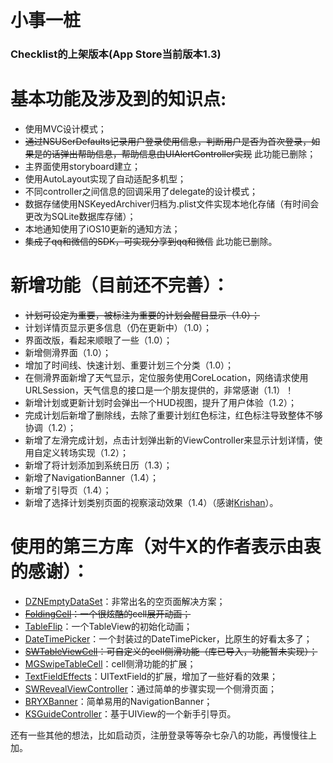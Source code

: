 小事一桩
==============
### Checklist的上架版本(App Store当前版本1.3)

基本功能及涉及到的知识点:
==============
* 使用MVC设计模式；
* ~~通过NSUSerDefaults记录用户登录使用信息，判断用户是否为首次登录，如果是的话弹出帮助信息，帮助信息由UIAlertController实现~~ 此功能已删除；
* 主界面使用storyboard建立；
* 使用AutoLayout实现了自动适配多机型；
* 不同controller之间信息的回调采用了delegate的设计模式；
* 数据存储使用NSKeyedArchiver归档为.plist文件实现本地化存储（有时间会更改为SQLite数据库存储）；
* 本地通知使用了iOS10更新的通知方法；
* ~~集成了qq和微信的SDK，可实现分享到qq和微信~~ 此功能已删除。

新增功能（目前还不完善）：
==============
* ~~计划可设定为重要，被标注为重要的计划会醒目显示（1.0）；~~
* 计划详情页显示更多信息（仍在更新中）（1.0）；
* 界面改版，看起来顺眼了一些（1.0）；
* 新增侧滑界面（1.0）；
* 增加了时间线、快速计划、重要计划三个分类（1.0）；
* 在侧滑界面新增了天气显示，定位服务使用CoreLocation，网络请求使用URLSession，天气信息的接口是一个朋友提供的，非常感谢（1.1）！
* 新增计划或更新计划时会弹出一个HUD视图，提升了用户体验（1.2）；
* 完成计划后新增了删除线，去除了重要计划红色标注，红色标注导致整体不够协调（1.2）；
* 新增了左滑完成计划，点击计划弹出新的ViewController来显示计划详情，使用自定义转场实现（1.2）；
* 新增了将计划添加到系统日历（1.3）；
* 新增了NavigationBanner（1.4）；
* 新增了引导页（1.4）；
* 新增了选择计划类别页面的视察滚动效果（1.4）（感谢[Krishan](https://blog.krishan711.com/)）。

使用的第三方库（对牛X的作者表示由衷的感谢）：
==============
* [DZNEmptyDataSet](https://github.com/dzenbot/DZNEmptyDataSet)：非常出名的空页面解决方案；
* ~~[FoldingCell](https://github.com/Ramotion/folding-cell)：一个很炫酷的cell展开动画；~~
* [TableFlip](https://github.com/mergesort/TableFlip)：一个TableView的初始化动画；
* [DateTimePicker](https://github.com/itsmeichigo/DateTimePicker)：一个封装过的DateTimePicker，比原生的好看太多了；
* ~~[SWTableViewCell](https://github.com/CEWendel/SWTableViewCell)：可自定义的cell侧滑功能（库已导入，功能暂未实现）；~~
* [MGSwipeTableCell](https://github.com/MortimerGoro/MGSwipeTableCell)：cell侧滑功能的扩展；
* [TextFieldEffects](https://github.com/raulriera/TextFieldEffects)：UITextField的扩展，增加了一些好看的效果；
* [SWRevealViewController](https://github.com/John-Lluch/SWRevealViewController)：通过简单的步骤实现一个侧滑页面；
* [BRYXBanner](https://github.com/bryx-inc/BRYXBanner)：简单易用的NavigationBanner；
* [KSGuideController](https://github.com/skx926/KSGuideController)：基于UIView的一个新手引导页。

还有一些其他的想法，比如启动页，注册登录等等杂七杂八的功能，再慢慢往上加。
